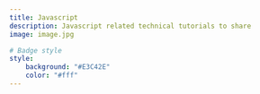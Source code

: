 ```yaml
---
title: Javascript
description: Javascript related technical tutorials to share
image: image.jpg

# Badge style
style:
    background: "#E3C42E"
    color: "#fff"
---
```

